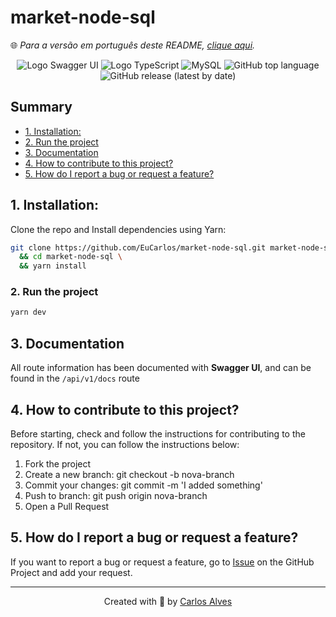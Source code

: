 # market-node-sql
🌐 _Para a versão em português deste README, [clique aqui](./docs/locales/pt-br/README.md)._


<p align="center">
    <img src="https://img.shields.io/badge/SWAGGER_UI-1d4145?style=for-the-badge&logo=swagger&logoColor=85ea2d" alt="Logo Swagger UI"/>
    <img src="https://img.shields.io/badge/-TypeScript-2f74c3?style=for-the-badge&logo=typescript&logoColor=white" alt="Logo TypeScript" />
    <img src="https://img.shields.io/badge/-MySQL-4479A1?style=for-the-badge&logo=mysql&logoColor=white" alt="MySQL"/>
    <img alt="GitHub top language" src="https://img.shields.io/github/languages/top/EuCarlos/market-node-sql?color=orange&style=for-the-badge">
    <img alt="GitHub release (latest by date)" src="https://img.shields.io/github/v/release/eucarlos/market-node-sql?style=for-the-badge">
</p>

## Summary
- [1. Installation:](#1-installation)
- [2. Run the project](#2-run-the-project)
- [3. Documentation](#3-documentation)
- [4. How to contribute to this project?](#4-how-to-contribute-to-this-project)
- [5. How do I report a bug or request a feature?](#5-how-do-i-report-a-bug-or-request-a-feature)

## 1. Installation:
Clone the repo and Install dependencies using Yarn:
```bash
git clone https://github.com/EuCarlos/market-node-sql.git market-node-sql \
  && cd market-node-sql \
  && yarn install
```
### 2. Run the project

```bash
yarn dev
```
## 3. Documentation
All route information has been documented with **Swagger UI**, and can be found in the `/api/v1/docs` route


## 4. How to contribute to this project?
Before starting, check and follow the instructions for contributing to the repository. If not, you can follow the instructions below:

1. Fork the project
2. Create a new branch: git checkout -b nova-branch
3. Commit your changes: git commit -m 'I added something'
4. Push to branch: git push origin nova-branch
5. Open a Pull Request

## 5. How do I report a bug or request a feature?
If you want to report a bug or request a feature, go to [Issue](https://github.com/eucarlos/market-node-sql/issues) on the GitHub Project and add your request.

___

<p align="center">
Created with 💜 by <a href="https://github.com/eucarlos/">Carlos Alves</a></p>
